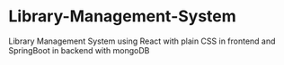 # Library-Management-System
Library Management System using React with plain CSS in frontend and SpringBoot in backend with mongoDB
